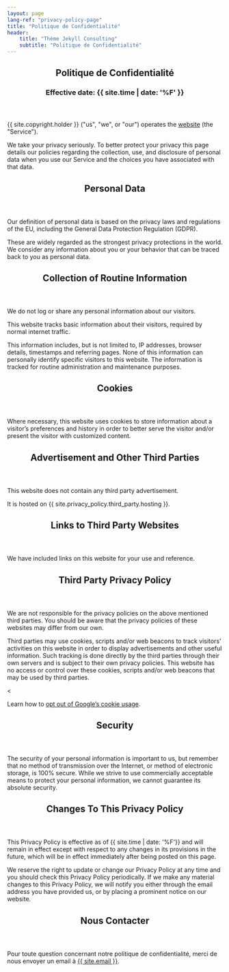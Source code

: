 ```yaml
---
layout: page
lang-ref: "privacy-policy-page"
title: "Politique de Confidentialité"
header:
    title: "Thème Jekyll Consulting"
    subtitle: "Politique de Confidentialité"
---
```

<section>
    <header class="main">
        <h1>Politique de Confidentialité</h1>
        <h3>Effective date: {{ site.time | date: '%F' }}</h3>
    </header>
    <p>{{ site.copyright.holder }} ("us", "we", or "our") operates the <a href="{{ site.url }}">website</a> (the "Service").</p>
    <p>We take your privacy seriously. To better protect your privacy this page details our policies regarding the collection, use, and disclosure of personal data when you use our Service and the choices you have associated with that data.</p>
</section>

<section>
    <header class="major">
        <h2>Personal Data</h2>
    </header>
    <p>Our definition of personal data is based on the privacy laws and regulations of the EU, including the General Data Protection Regulation (GDPR).</p>
    <p>These are widely regarded as the strongest privacy protections in the world. We consider any information about you or your behavior that can be traced back to you as personal data.</p>
</section>

<section>
    <header class="major">
        <h2>Collection of Routine Information</h2>
    </header>
    <p>We do not log or share any personal information about our visitors.</p>
    <p>This website tracks basic information about their visitors, required by normal internet traffic.</p>
    <p>This information includes, but is not limited to, IP addresses, browser details, timestamps and referring pages. None of this information can personally identify specific visitors to this website. The information is tracked for routine administration and maintenance purposes.</p>
</section>

<section>
    <header class="major">
        <h2>Cookies</h2>
    </header>
    <p>Where necessary, this website uses cookies to store information about a visitor’s preferences and history in order to better serve the visitor and/or present the visitor with customized content.</p>
</section>

<section>
    <header class="major">
        <h2>Advertisement and Other Third Parties</h2>
    </header>
    <p>This website does not contain any third party advertisement.</p>
    <p>It is hosted on {{ site.privacy_policy.third_party.hosting }}.</p>
</section>

<section>
    <header class="major">
        <h2>Links to Third Party Websites</h2>
    </header>
    <p>We have included links on this website for your use and reference.</p>
</section>

<section>
    <header class="major">
        <h2>Third Party Privacy Policy</h2>
    </header>
    <p>We are not responsible for the privacy policies on the above mentioned third parties. You should be aware that the privacy policies of these websites may differ from our own.</p>
    <p>Third parties may use cookies, scripts and/or web beacons to track visitors' activities on this website in order to display advertisements and other useful information. Such tracking is done directly by the third parties through their own servers and is subject to their own privacy policies. This website has no access or control over these cookies, scripts and/or web beacons that may be used by third parties.</p>
    <
    <p>Learn how to <a href="http://www.google.com/privacy_ads.html">opt out of Google’s cookie usage</a>.</p>
</section>

<section>
    <header class="major">
        <h2>Security</h2>
    </header>
    <p>The security of your personal information is important to us, but remember that no method of transmission over the Internet, or method of electronic storage, is 100% secure. While we strive to use commercially acceptable means to protect your personal information, we cannot guarantee its absolute security.</p>
</section>

<section>
    <header class="major">
        <h2>Changes To This Privacy Policy</h2>
    </header>
    <p>This Privacy Policy is effective as of {{ site.time | date: '%F'}} and will remain in effect except with respect to any changes in its provisions in the future, which will be in effect immediately after being posted on this page.</p>
    <p>We reserve the right to update or change our Privacy Policy at any time and you should check this Privacy Policy periodically. If we make any material changes to this Privacy Policy, we will notify you either through the email address you have provided us, or by placing a prominent notice on our website.</p>
</section>

<section>
    <header class="major">
        <h2>Nous Contacter</h2>
    </header>
    <p>Pour toute question concernant notre politique de confidentialité, merci de nous envoyer un email à <a href="mailto:{{ site.email }}">{{ site.email }}</a>.</p>
</section>
